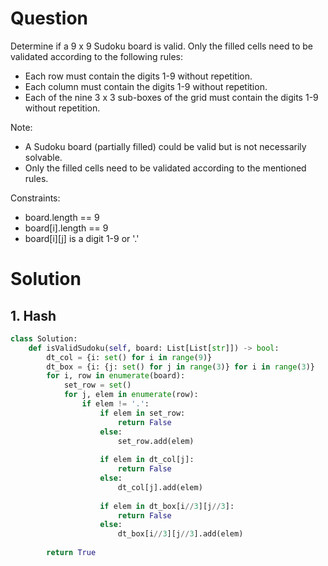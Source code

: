 # Question
Determine if a 9 x 9 Sudoku board is valid. Only the filled cells need to be validated according to the following rules:
* Each row must contain the digits 1-9 without repetition.
* Each column must contain the digits 1-9 without repetition.
* Each of the nine 3 x 3 sub-boxes of the grid must contain the digits 1-9 without repetition.

Note:
* A Sudoku board (partially filled) could be valid but is not necessarily solvable.
* Only the filled cells need to be validated according to the mentioned rules.

Constraints:
* board.length == 9
* board[i].length == 9
* board[i][j] is a digit 1-9 or '.'

# Solution
## 1. Hash
```python
class Solution:
    def isValidSudoku(self, board: List[List[str]]) -> bool:
        dt_col = {i: set() for i in range(9)}
        dt_box = {i: {j: set() for j in range(3)} for i in range(3)}
        for i, row in enumerate(board):
            set_row = set()
            for j, elem in enumerate(row):
                if elem != '.':
                    if elem in set_row:
                        return False
                    else:
                        set_row.add(elem)
                    
                    if elem in dt_col[j]:
                        return False
                    else:
                        dt_col[j].add(elem)
                    
                    if elem in dt_box[i//3][j//3]:
                        return False
                    else:
                        dt_box[i//3][j//3].add(elem)
        
        return True
```
